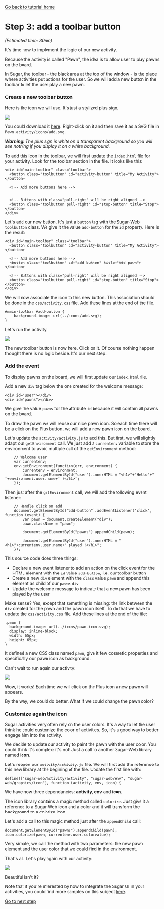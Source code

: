 [Go back to tutorial home](tutorial.md)

# Step 3: add a toolbar button
*(Estimated time: 30mn)*

It's time now to implement the logic of our new activity.

Because the activity is called "Pawn", the idea is to allow user to play pawns on the board.

In Sugar, the toolbar - the black area at the top of the window - is the place where activities put actions for the user. So we will add a new button in the toolbar to let the user play a new pawn.

### Create a new toolbar button

Here is the icon we will use. It's just a stylized plus sign.

![](images/tutorial_step3_1.png)

You could download it [here](images/add.svg). Right-click on it and then save it as a SVG file in `Pawn.activity/icons/add.svg`.

***Warning***: *The plus sign is white on a transparent background so you will see nothing if you display it on a white background.*

To add this icon in the toolbar, we will first update the `index.html` file for your activity. Look for the toolbar section in the file. It looks like this:

	<div id="main-toolbar" class="toolbar">
	  <button class="toolbutton" id="activity-button" title="My Activity"></button>

	  <!-- Add more buttons here -->


	  <!-- Buttons with class="pull-right" will be right aligned -->
	  <button class="toolbutton pull-right" id="stop-button" title="Stop"></button>
	</div>

Let's add our new button. It's just a `button` tag with the Sugar-Web `toolbutton` class. We give it the value `add-button` for the `id` property. Here is the result:

	<div id="main-toolbar" class="toolbar">
	  <button class="toolbutton" id="activity-button" title="My Activity"></button>

	  <!-- Add more buttons here -->
	  <button class="toolbutton" id="add-button" title="Add pawn"></button>

	  <!-- Buttons with class="pull-right" will be right aligned -->
	  <button class="toolbutton pull-right" id="stop-button" title="Stop"></button>
	</div>


We will now associate the icon to this new button. This association should be done in the `css/activity.css` file. Add these lines at the end of the file.

	#main-toolbar #add-button {
		background-image: url(../icons/add.svg);
	}

Let's run the activity.

![](images/tutorial_step3_2.png)

The new toolbar button is now here. Click on it. Of course nothing happen thought there is no logic beside. It's our next step.

### Add the event

To display pawns on the board, we will first update our `index.html` file.

Add a new `div` tag below the one created for the welcome message:

	<div id="user"></div>
	<div id="pawns"></div>

We give the value `pawns` for the attribute `id` because it will contain all pawns on the board.

To draw the pawn we will reuse our nice pawn icon. So each time there will be a click on the Plus button, we will add a new pawn icon on the board.

Let's update the `activity/activity.js` to add this. But first, we will slightly adapt our `getEnvironment` call. We just add a `currentenv` variable to store the environment to avoid multiple call of the `getEnvironment` method:

		// Welcome user
		var currentenv;
		env.getEnvironment(function(err, environment) {
			currentenv = environment;
			document.getElementById("user").innerHTML = "<h1>"+"Hello"+" "+environment.user.name+" !</h1>";
		});

Then just after the `getEnvironment` call, we will add the following event listener:

		// Handle click on add
		document.getElementById("add-button").addEventListener('click', function (event) {
			var pawn = document.createElement("div");
			pawn.className = "pawn";

			document.getElementById("pawns").appendChild(pawn);

			document.getElementById("user").innerHTML = "<h1>"+currentenv.user.name+" played !</h1>";
		});

 This source code does three things:

 * Declare a new event listener to add an action on the click event for the HTML element with the `id` value `add-button`, i.e. our toolbar button
 * Create a new `div` element with the `class` value `pawn` and append this element as child of our `pawns` `div`
 * Update the welcome message to indicate that a new pawn has been played by the user

Make sense? Yes, except that something is missing: the link between the `div` created for the pawn and the pawn icon itself. To do that we have to update the `css/activity.css` file. Add these lines at the end of the file:

	.pawn {
	  background-image: url(../icons/pawn-icon.svg);
	  display: inline-block;
	  width: 65px;
	  height: 65px;
	}

It defined a new CSS class named `pawn`, give it few cosmetic properties and specifically our pawn icon as background.

Can't wait to run again our activity:

![](images/tutorial_step3_3.png)

Wow, it works! Each time we will click on the Plus icon a new pawn will appears.

By the way, we could do better. What if we could change the pawn color?

### Customize again the icon

Sugar activities very often rely on the user colors. It's a way to let the user think he could customize the color of activities. So, it's a good way to better engage him into the activity.

We decide to update our activity to paint the pawn with the user color. You could think it's complex: it's not! Just a call to another Sugar-Web library named **icon**.

Let's reopen our `activity/activity.js` file.
We will first add the reference to this new library at the begining of the file. Update the first line with:

	define(["sugar-web/activity/activity", "sugar-web/env", "sugar-web/graphics/icon"], function (activity, env, icon) {

We have now three dependancies: **activity**, **env** and **icon**.

The icon library contains a magic method called `colorize`. Just give it a reference to a Sugar-Web icon and a color and it will transform the background to a colorize icon.

Let's add a call to this magic method just after the `appendChild` call:

	document.getElementById("pawns").appendChild(pawn);
	icon.colorize(pawn, currentenv.user.colorvalue);

Very simple, we call the method with two parameters: the new pawn element and the user color that we could find in the environment.

That's all. Let's play again with our activity:

![](images/tutorial_step3_4.png)

Beautiful isn't it?

Note that if you're interested by how to integrate the Sugar UI in your activities, you could find more samples on this subject [here](http://sugarlabs.github.io/sugar-web-samples/).



[Go to next step](tutorial_step4.md)
